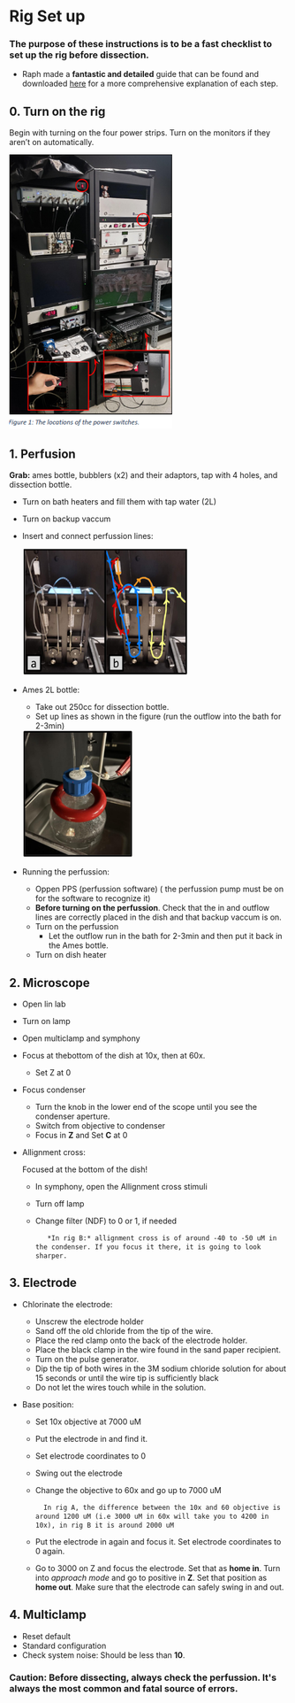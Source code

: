 # Rig Set up
### The purpose of these instructions is to be a fast checklist to set up the rig before dissection. 

- Raph made a **fantastic and detailed** guide that can be found and downloaded [here](../images/RigSetUp.pdf)  for a more comprehensive explanation of each step.


## 0. Turn on the rig
Begin with turning on the four power strips. 
Turn on the monitors if they aren’t on automatically.

<img src="../images/buttons.png"> 

## 1. Perfusion
**Grab:** ames bottle, bubblers (x2) and their adaptors, tap with 4 holes, and dissection bottle. 
- Turn on bath heaters and fill them with tap water (2L)
- Turn on backup vaccum
- Insert and connect perfussion lines: 

    <img src="../images/perfussion.png" width="300" height="230"> 
- Ames 2L bottle:
    - Take out 250cc for dissection bottle.
    - Set up lines as shown in the figure (run the outflow into the bath for 2-3min)

    <img src="../images/Ames.png"  width="200" height="230"> 
- Running the perfussion:
    - Oppen PPS (perfussion software) ( the perfussion pump must be on for the software to recognize it)
    - **Before turning on the perfussion**. Check that the in and outflow lines are correctly placed in the dish and that backup vaccum is on. 
    - Turn on the perfussion
        - Let the outflow run in the bath for 2-3min and then put it back in the Ames bottle. 
    - Turn on dish heater


## 2. Microscope
- Open lin lab
- Turn on lamp
- Open multiclamp and symphony
- Focus at thebottom of the dish at 10x, then at 60x. 
    - Set Z at 0 
- Focus condenser
    - Turn the knob in the lower end of the scope until you see the condenser aperture. 
    - Switch from objective to condenser
    - Focus in **Z** and Set **C** at 0 
- Allignment cross: 

    Focused at the bottom of the dish!
    - In symphony, open the Allignment cross stimuli
    - Turn off lamp
    - Change filter (NDF) to 0 or 1, if needed
        
             *In rig B:* allignment cross is of around -40 to -50 uM in the condenser. If you focus it there, it is going to look sharper. 
## 3. Electrode 
- Chlorinate the electrode:
    - Unscrew the electrode holder
    - Sand off the old chloride from the tip of the wire. 
    - Place the red clamp onto the back of the electrode holder. 
    - Place the black clamp in the wire found in the sand paper recipient. 
    - Turn on the pulse generator. 
    - Dip the tip of both wires in the 3M sodium chloride solution for  about 15 seconds or until the wire tip is sufficiently black
    - Do not let the wires touch while in the solution.

- Base position: 
    - Set 10x objective at 7000 uM
    - Put the electrode in and find it.
    - Set electrode coordinates to 0
    - Swing out the electrode
    - Change the objective to 60x and go up to 7000 uM

            In rig A, the difference between the 10x and 60 objective is around 1200 uM (i.e 3000 uM in 60x will take you to 4200 in 10x), in rig B it is around 2000 uM 
   - Put the electrode in again and focus it. Set electrode coordinates to 0 again. 
    - Go to 3000 on Z and focus the electrode. Set that as **home in**. Turn into *approach mode* and go to positive in **Z**. Set  that position as **home out**. Make sure that the electrode can safely swing in and out. 


## 4. Multiclamp
- Reset default
- Standard configuration
- Check system noise: Should be less than **10**.


### **Caution:** Before dissecting, always check the perfussion. It's always the most common and fatal source of errors. 

